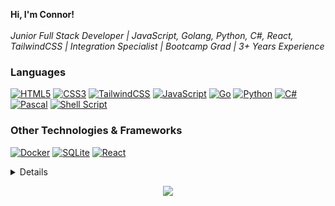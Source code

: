 <p align="left">
    <b>Hi, I'm Connor!</b><br><br>
    <i>
        Junior Full Stack Developer | JavaScript, Golang, Python, C#, React, TailwindCSS | Integration Specialist | Bootcamp Grad | 3+ Years Experience
    </i><br>
</p>

### Languages
[![HTML5](https://img.shields.io/badge/HTML5-E34F26?style=for-the-badge&logo=html5&logoColor=white)](https://github.com/CodeWithConnor)
[![CSS3](https://img.shields.io/badge/CSS3-1572B6?style=for-the-badge&logo=css3&logoColor=white)](https://github.com/CodeWithConnor)
[![TailwindCSS](https://img.shields.io/badge/Tailwind_CSS-38B2AC?style=for-the-badge&logo=tailwind-css&logoColor=white)](https://github.com/CodeWithConnor)
[![JavaScript](https://img.shields.io/badge/JavaScript-F7DF1E?style=for-the-badge&logo=javascript&logoColor=black)](https://github.com/CodeWithConnor)
[![Go](https://img.shields.io/badge/Go-00ADD8?style=for-the-badge&logo=go&logoColor=white)](https://github.com/CodeWithConnor)
[![Python](https://img.shields.io/badge/Python-14354C?style=for-the-badge&logo=python&logoColor=white)](https://github.com/CodeWithConnor)
[![C#](https://img.shields.io/badge/C%23-239120?style=for-the-badge&logo=c-sharp&logoColor=white)](https://github.com/CodeWithConnor)
[![Pascal](https://img.shields.io/badge/Pascal-404D59?style=for-the-badge)](https://github.com/CodeWithConnor)
[![Shell Script](https://img.shields.io/badge/shell_script-%23121011.svg?style=for-the-badge&logo=gnu-bash&logoColor=white)](https://github.com/CodeWithConnor)

### Other Technologies & Frameworks
[![Docker](https://img.shields.io/badge/docker-%230db7ed.svg?style=for-the-badge&logo=docker&logoColor=white)](https://hub.docker.com/u/CodeWithConnor)
[![SQLite](https://img.shields.io/badge/sqlite-%2307405e.svg?style=for-the-badge&logo=sqlite&logoColor=white)](https://github.com/CodeWithConnor)
[![React](https://img.shields.io/badge/react-%2320232a.svg?style=for-the-badge&logo=react&logoColor=%2361DAFB)](https://github.com/CodeWithConnor)


<details>
<p align="center">
  <a href="https://github.com/CodeWithConnor">
    <img src="http://github-profile-summary-cards.vercel.app/api/cards/profile-details?username=CodeWithConnor&theme=dark" />
  </a>
  <a href="https://github.com/CodeWithConnor">
    <img src="https://github-readme-streak-stats.herokuapp.com/?user=CodeWithConnor&hide_border=true&card_width=338&theme=dark" />
  </a>
  <a href="https://github.com/CodeWithConnor">
    <img src="http://github-profile-summary-cards.vercel.app/api/cards/stats?username=CodeWithConnor&theme=dark" />
  </a>
  <a href="https://github.com/CodeWithConnor">
    <img src="https://github-readme-stats.vercel.app/api/top-langs/?username=CodeWithConnor&langs_count=10&exclude_repo=&hide=jupyter%20notebook,vim%20script,cmake,makefile,batchfile,emacs%20lisp,css,html&layout=default&card_width=699&hide_border=true&theme=dark" />
  </a>
</p>
</details>

<p align="center">
  <a href="https://github.com/CodeWithConnor">
    <img src="https://komarev.com/ghpvc/?username=CodeWithConnor&color=blue&style=flat)" />
  </a>
</p>
